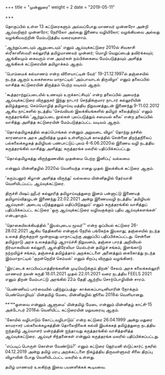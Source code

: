 +++
title = "முன்னுரை"
weight = 2
date = "2019-05-11"

+++

தொகுப்பில் உள்ள 13 கட்டுரைகளும் அவ்வப்போது மாணவர் முன்னரோ அன்றி ஆய்வறிஞர் முன்னரோ; நேரிலோ அல்லது இணைய வழியிலோ; வழங்கியவை அல்லது வழங்கியவற்றின் மேம்படுத்திய வரைவுகளாம்.

\'ஆற்றுப்படையும் ஆறுபடையும்\' எனும் ஆய்வுக்கட்டுரை 2010ல் சிவகாசி ஸ்ரீகாளீஸ்வரி கல்லூரித் தமிழ்மாணவர் முன்னர்; மொழி வெறுப்பைத் தவிர்க்கவும்; ஆங்கிலமும் கைவரும் என அவர்கள் நம்பிக்கையை மேம்படுத்தவும் அளித்த ஆங்கிலக் கட்டுரையின் தமிழாக்கம் ஆகும்.

\'பொம்மைக் கல்யாணம் என்ற விளையாட்டின் வேர்\' 19-21.12.1997ல் தஞ்சையில் நடந்த ஆறாம் உலகச்சைவ மாநாட்டில் \'அம்பாவாடல் திருவிழா\' எனும் தலைப்பில் வாசித்த கட்டுரையின் திருத்தம் பெற்ற வடிவம் ஆகும்.

\'கூத்தராற்றுப்படையில் உணவும் உருக்காட்சியும்\' என்ற தலைப்பில் அமைந்த ஆய்வுக்கட்டுரை விருதுநகர் இந்து நாடார் செந்திக்குமார நாடார் கல்லூரியின் தமிழ்த்துறை; செம்மொழித் தமிழாய்வு மத்திய நிறுவனத்துடன் இணைந்து 9-11.02.2012 ஆகிய நாட்களில் நடத்திய \'செவ்வியல் இலக்கியங்களில் தமிழர் கலைத்திறம்\' எனும் கருத்தரங்கில் \'ஆற்றுப்படை நூல்கள் புலப்படுத்தும் சமையல் கலை\' என்ற தலைப்பில் வாசித்து அளித்த கட்டுரையின் மேம்படுத்தப்பட்ட வடிவம் ஆகும்.

\'தொல்தமிழகத்தில் தைப்பொங்கல் என்னும் அறுவடை விழா\' தொற்று நச்சில் காரணமாக அரசு அறிவித்த முதல் உள்ளிருப்புக் காலத்தில் சென்னை திறந்தநிலைப் பல்கலைக்கழகத் தமிழியல் பண்பாட்டுப் புலம் 4-6.06.2020ல் இணைய வழி நடத்திய கருத்தரங்கில் வாசித்து அளித்து; கருத்தரங்க மலரில் பதிப்பிக்கப்பட்டது.

\'தொல்தமிழகத்து விருந்துணவில் முதன்மை பெற்ற இனிப்பு\' வல்லமை

என்னும் மின்னிதழில் 2020ல் வெளிவந்த எனது முதல் இலக்கியக் கட்டுரை ஆகும்.

\'கரும்பனூர் கிழான் அளித்த விருந்து\' வல்லமை மின்னிதழில் தேர்வாகி வெளியிடப்பட்ட ஆய்வுக்கட்டுரை.

திருச்சி பிஷப் ஹீபர் கல்லூரித் தமிழாய்வுத்துறை இனம் பன்னாட்டு இணையத் தமிழாய்விதழுடன் இணைந்து 22.02.2021 அன்று இணையவழி நடத்திய \'தமிழியல் ஆய்வுகள்: அடைவு படுத்துதலும் மதிப்பிடுதலும்\' எனும் கருத்தரங்கில் வாசித்துப் பதிப்பிக்கப்பட்ட கட்டுரை \'ஒரு ஆய்வுக்கட்டுரை வழிவகுக்கும் புதிய ஆய்வுக்களங்கள்\' என்பதாகும்.

\'தொகையிலக்கியத்தில் \"இயல்புடைய மூவர்\'\" என்ற ஒப்பியல் கட்டுரை 26-28.02.2021 ஆகிய தேதிகளில் என்னால் நேரில் பங்கேற்க இயலாது; தஞ்சையில் நடந்த உலகத் திருக்குறள் மூன்றாவது மாநாட்டிற்கு அனுப்பிப் பதிப்பிக்கப்பட்டது. சென்னை தமிழ்நாடு அரசு உலகத்தமிழ் ஆராய்ச்சி நிறுவனம், தஞ்சை பாரத் அறிவியல் நிர்வாகவியல் கல்லூரி, ஆஸ்திரேலியா மெல்பர்ன் தமிழ்ச் சங்கம், இளங்காடு நற்றமிழ்ச் சங்கம், தஞ்சைத் தமிழ்த்தாய் அறக்கட்டளை அனைத்தும் கைகோத்து நடந்த இம்மாநாட்டில் \'குறள்நெறிச் செம்மல்\' எனும் சிறப்பு விருதும் வழங்கினர்.

\'இரட்டைக் காப்பியப்பாத்திரங்களின் முடிவெடுக்கும் திறன்\' சேலம் அரசு கலைக்கல்லூரி மாணவர் நலன் கருதி 18.01.2021 முதல் 22.01.2021 வரை நடத்திய FEELS 2021 எனும் திறன் மேம்பாட்டு அரங்கில் 22ம் தேதி ஆற்றிய சொற்பொழிவின் சாரம்.

\'பெண்ணியப் பார்வையில் பதிற்றுப்பத்து- காக்கைப்பாடினியாரின் நோக்கும் பெண்மொழியும்\' மின்தமிழ் மேடை மின்னிதழில் ஜூலை 2018ல் வெளியானது.

**'**ஒளவை என்னும் ஆளுமை' மின்தமிழ் மேடை என்னும் மின்னிதழ் காட்சி-15 அக்டோபர் 2018ல் வெளியிட்ட கட்டுரையின் மறுவரைவு ஆகும்.

'கோயில் வழிபாடும் கோட்டவழிபாடும்' என்ற கட்டுரை 26.04.1999 அன்று மதுரை காமராசர் பல்கலைக்கழகத்தின் தொலைநிலைக் கல்வி இயக்ககத் தமிழ்த்துறை நடத்திய ஐந்தமிழ் ஆய்வாளர் மன்றத்தின் ஐந்தாவது கருத்தரங்கில் வாசித்தளித்த ஆய்வுக்கட்டுரை. ஆய்வுச் சிந்தனைகள் என்னும் கருத்தரங்க மலரில் பதிப்பிக்கப்பட்டது.

\'எப்படிப் பொருள் கொள்ள வேண்டும்?\' எனும் கட்டுரை ஜெர்மனி ஸ்டுட்கார்ட் நகரில் 04.12.2019 அன்று தமிழ் மரபு அறக்கட்டளை நிகழ்த்திய திருவள்ளுவர் சிலை திறப்பு விழாவின் போது வெளியிடப்பட்ட மலரில் உள்ளது.

தமிழ் மாணவர் உலகிற்கு இவை பயனளிக்கக் கூடியவை.